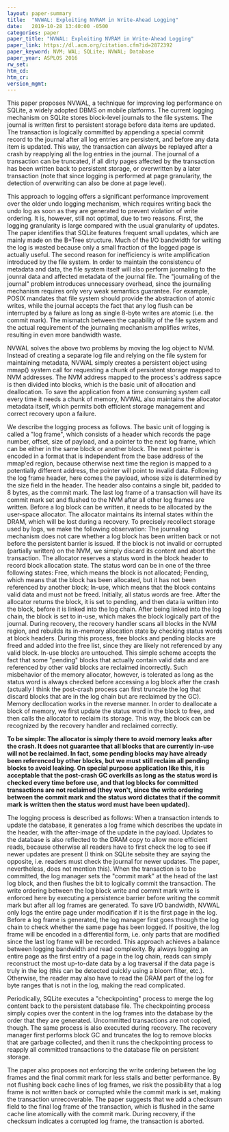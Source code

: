 ```yaml
---
layout: paper-summary
title:  "NVWAL: Exploiting NVRAM in Write-Ahead Logging"
date:   2019-10-28 13:40:00 -0500
categories: paper
paper_title: "NVWAL: Exploiting NVRAM in Write-Ahead Logging"
paper_link: https://dl.acm.org/citation.cfm?id=2872392
paper_keyword: NVM; WAL; SQLite; NVWAL; Database
paper_year: ASPLOS 2016
rw_set: 
htm_cd: 
htm_cr: 
version_mgmt: 
---
```


This paper proposes NVWAL, a technique for improving log performance on SQLite, a widely adopted DBMS on mobile platforms.
The current logging mechanism on SQLite stores block-level journals to the file systems. The journal is written first to 
persistent storage before data items are updated. The transaction is logically committed by appending a special commit record
to the journal after all log entries are persistent, and before any data item is updated. This way, the transaction can always
be replayed after a crash by reapplying all the log entries in the journal. The journal of a transaction can be truncated, 
if all dirty pages affected by the transaction has been written back to persistent storage, or overwritten by a later 
transaction (note that since logging is performed at page granularity, the detection of overwriting can also be done at
page level). 

This approach to logging offers a significant performance improvement over the older undo logging mechanism, which
requires writing back the undo log as soon as they are generated to prevent violation of write ordering. It is, however,
still not optimal, due to two reasons. First, the logging granularity is large compared with the usual granularity of
updates. The paper identifies that SQLite features frequent small updates, which are mainly made on the B+Tree structure.
Much of the I/O bandwidth for writing the log is wasted because only a small fraction of the logged page is actually useful.
The second reason for inefficiency is write amplification introduced by the file system. In order to maintain the consistencu
of metadata and data, the file system itself will also perform juornaling to the jounral data and affected metadata of the
journal file. The "journaling of the journal" problem introduces unnecessary overhead, since the journaling mechanism 
requires only very weak semantics guarantee. For example, POSIX mandates that file system should provide the abstraction 
of atomic writes, while the journal accepts the fact that any log flush can be interrupted by a failure as long as single
8-byte writes are atomic (i.e. the commit mark). The mismatch between the capability of the file system and the actual
requirement of the journaling mechanism amplifies writes, resulting in even more bandwidth waste. 

NVWAL solves the above two problems by moving the log object to NVM. Instead of creating a separate log file and relying
on the file system for maintaining metadata, NVWAL simply creates a persistent object using mmap() system call for 
requesting a chunk of persistent storage mapped to NVM addresses. The NVM address mapped to the process's address 
sapce is then divided into blocks, which is the basic unit of allocation and deallocation. To save the application
from a time consuming system call every time it needs a chunk of memory, NVWAL also maintains the allocator metadata 
itself, which permits both efficient storage management and correct recovery upon a failure. 

We describe the logging process as follows. The basic unit of logging is called a "log frame", which consists of a header
which records the page number, offset, size of payload, and a pointer to the next log frame, which can be either in the 
same block or another block. The next pointer is encoded in a format that is independent from the base address of the mmap'ed
region, because otherwise next time the region is mapped to a potentially different address, the pointer will point 
to invalid data. Following the log frame header, here comes the payload, whose size is determined by the size field in the 
header. The header also contains a single bit, padded to 8 bytes, as the commit mark. The last log frame of a transaction
will have its commit mark set and flushed to the NVM after all other log frames are written.
Before a log block can be written, it needs to be allocated by the user-space allocator. The allocator maintains its 
internal states within the DRAM, which will be lost during a recovery. To precisely recollect storage used by logs,
we make the following observation: The journaling mechanism does not care whether a log block has been written back
or not before the persistent barrier is issued. If the block is not invalid or corrupted (partially written) on the NVM,
we simply discard its content and abort the transaction. The allocator reserves a status word in the block header to
record block allocation state. The status word can be in one of the three following states: Free, which means the block
is not allocated; Pending, which means that the block has been allocated, but it has not been referenced by another block;
In-use, which means that the block contains valid data and must not be freed. Initially, all status words are free. 
After the allocator returns the block, it is set to pending, and then data ia written into the block, before it
is linked into the log chain. After being linked into the log chain, the block is set to in-use, which makes the block
logically part of the journal. During recovery, the recovery handler scans all blocks in the NVM region, and rebuilds its
in-memory allocation state by checking status words at block headers. During this process, free blocks and pending blocks 
are freed and added into the free list, since they are likely not referenced by any valid block. In-use blocks are 
untouched. This simple scheme accepts the fact that some "pending" blocks that actually contain valid data and are 
referenced by other valid blocks are reclaimed incorrectly. Such misbehavior of the memory allocator, however, is 
tolerated as long as the status word is always checked before accessing a log block after the crash (actually I think
the post-crash process can first truncate the log that discard blocks that are in the log chain but are reclaimed
by the GC). Memory decllocation works in the reverse manner. In order to deallocate a block of memory, we first
update the status word in the block to free, and then calls the allocator to reclaim its storage. This way, the block
can be recognized by the recovery handler and reclaimed correctly. 

**To be simple: The allocator is simply there to avoid memory leaks after the crash. It does not guarantee that all
blocks that are currently in-use will not be reclaimed. In fact, some pending blocks may have already been referenced 
by other blocks, but we must still reclaim all pending blocks to avoid leaking. On special purpose application like this,
it is acceptable that the post-crash GC overkills as long as the status word is checked every time before use, and that
log blocks for committed transactions are not reclaimed (they won't, since the write ordering between the commit mark
and the status word dictates that if the commit mark is written then the status word must have been updated).**

The logging process is described as follows: When a transaction intends to update the database, it generates a log frame
which describes the update in the header, with the after-image of the update in the payload. Updates to the database is 
also reflected to the DRAM copy to allow more efficient reads, because otherwise all readers have to first check the 
log to see if newer updates are present (I think on SQLite sebsite they are saying the opposite, i.e. readers must check
the journal for newer updates. The paper, nevertheless, does not mention this). When the transaction is to be committed,
the log manager sets the "commit mark" at the head of the last log block, and then flushes the bit to logically commit 
the transaction. The write ordering between the log block write and commit mark write is enforced here by executing a 
persistence barrier before writing the commit mark but after all log frames are generated. To save I/O bandwidth, NVWAL
only logs the entire page under modification if it is the first page in the log. Before a log frame is 
generated, the log manager first goes through the log chain to check whether the same page has been logged. If positive,
the log frame will be encoded in a differential form, i.e. only parts that are modified since the last log frame will 
be recorded. This approach achieves a balance between logging bandwidth and read complexity. By always logging an entire 
page as the first entry of a page in the log chain, reads can simply reconstruct the most up-to-date data by a log traversal
if the data page is truly in the log (this can be detected quickly using a bloom filter, etc.). Otherwise, the 
reader may also have to read the DRAM part of the log for byte ranges that is not in the log, making the read complicated.

Periodically, SQLite executes a "checkpointing" process to merge the log content back to the persistent database file. 
The checkpointing process simply copies over the content in the log frames into the database by the order that they are 
generated. Uncommitted transactions are not copied, though. The same process is also executed during recovery. The recovery
manager first performs block GC and truncates the log to remove blocks that are garbage collected, and then it runs the 
checkpointing process to reapply all committed transactions to the database file on persistent storage.

The paper also proposes not enforcing the write ordering between the log frames and the final commit mark for less stalls
and better performance. By not flushing back cache lines of log frames, we risk the possibility that a log frame is not
written back or corrupted while the commit mark is set, making the transaction unrecoverable. The paper suggests that 
we add a checksum field to the final log frame of the transaction, which is flushed in the same cache line atomically
with the commit mark. During recovery, if the checksum indicates a corrupted log frame, the transaction is aborted. 